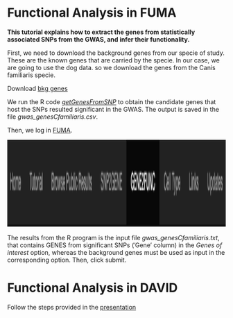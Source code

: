 # Functional Analysis in FUMA

**This tutorial explains how to extract the genes from statistically associated SNPs from the GWAS, and infer their functionality.**

First, we need to download the background genes from our specie of study. These are the known genes that are carried by the specie. In our case, we are going to use the dog data. so we download the genes from the Canis familiaris specie.

Download [bkg genes](https://www.ensembl.org/info/data/ftp/index.html)

We run the R code *[getGenesFromSNP](getGenesFromSNP.R)* to obtain the candidate genes that host the SNPs resulted significant in the GWAS. The output is saved in the file *gwas_genesCfamiliaris.csv*.

Then, we log in [FUMA](https://fuma.ctglab.nl/gene2func).



<p align="center">
  <img width="800" height="200" src="menu.PNG">
</p>

The results from the R program is the input file *gwas_genesCfamiliaris.txt*, that contains GENES from significant SNPs (’Gene’ column) in the *Genes of interest* option, whereas the background genes must be used as input in the corresponding option.
Then, click submit.

# Functional Analysis in DAVID

Follow the steps provided in the [presentation](../slides/Functional_Analysis.pdf)
